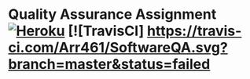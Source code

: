 
# Quality Assurance Assignment [![Heroku](http://heroku-badge.herokuapp.com/?app=qa-assignment-sb2726)](https://qa-assignment-sb2726.herokuapp.com/) [![TravisCI] https://travis-ci.com/Arr461/SoftwareQA.svg?branch=master&status=failed
